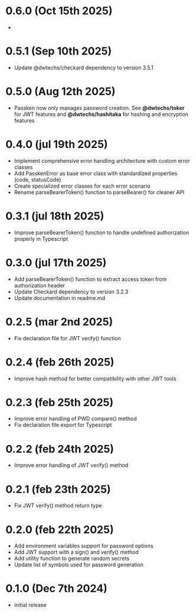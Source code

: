 # 0.6.0 (Oct 15th 2025)

- 

# 0.5.1 (Sep 10th 2025)

- Update @dwtechs/checkard dependency to version 3.5.1

# 0.5.0 (Aug 12th 2025)

- Passken now only manages password creation. See **@dwtechs/toker** for JWT features and **@dwtechs/hashitaka** for hashing and encryption features

# 0.4.0 (jul 19th 2025)

- Implement comprehensive error handling architecture with custom error classes
- Add PasskenError as base error class with standardized properties (code, statusCode)
- Create specialized error classes for each error scenario
- Rename parseBearerToken() function to parseBearer() for cleaner API

# 0.3.1 (jul 18th 2025)

- Improve parseBearerToken() function to handle undefined authorization properly in Typescript

# 0.3.0 (jul 17th 2025)

- Add parseBearerToken() function to extract access token from authorization header
- Update Checkard dependency to version 3.2.3
- Update documentation in readme.md

# 0.2.5 (mar 2nd 2025)

- Fix declaration file for JWT verify() function

# 0.2.4 (feb 26th 2025)

- Improve hash method for better compatibility with other JWT tools

# 0.2.3 (feb 25th 2025)

- Improve error handling of PWD compare() method
- Fix declaration file export for Typescript

# 0.2.2 (feb 24th 2025)

- Improve error handling of JWT verify() method

# 0.2.1 (feb 23th 2025)

- Fix JWT verify() method return type

# 0.2.0 (feb 22th 2025)

- Add environment variables support for password options
- Add JWT support with a sign() and verify() method
- Add utility function to generate random secrets
- Update list of symbols used for password generation

# 0.1.0 (Dec 7th 2024)

- initial release
